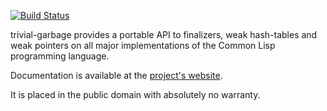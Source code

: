 [![Build Status](https://travis-ci.org/trivial-garbage/trivial-garbage.svg?branch=master)](https://travis-ci.org/trivial-garbage/trivial-garbage)

trivial-garbage provides a portable API to finalizers, weak
hash-tables and weak pointers on all major implementations of the
Common Lisp programming language.

Documentation is available at the [project's website][1].

It is placed in the public domain with absolutely no warranty.


[1]: http://common-lisp.net/project/trivial-garbage/
